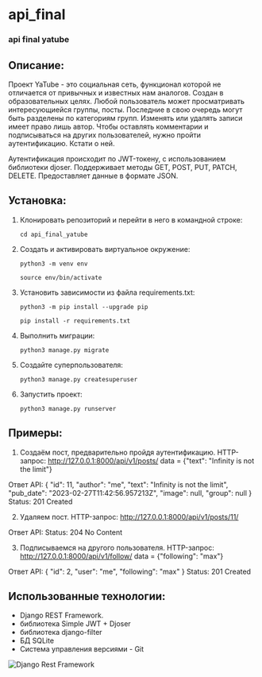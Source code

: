 # api_final
### api final yatube

## Описание:
Проект YaTube - это социальная сеть, функционал которой не отличается от привычных и известных нам аналогов. Создан в образовательных целях.
Любой пользователь может просматривать интересующиейся группы, посты. Последние в свою очередь могут быть разделены по категориям групп. Изменять или удалять записи имеет право лишь автор. Чтобы оставлять комментарии и подписываться на других пользователей, нужно пройти аутентификацию. Кстати о ней.

Аутентификация происходит по JWT-токену, с использованием библиотеки djoser. Поддерживает методы GET, POST, PUT, PATCH, DELETE. Предоставляет данные в формате JSON.

## Установка:
1. Клонировать репозиторий и перейти в него в командной строке:
    ```
    cd api_final_yatube
    ```
2. Cоздать и активировать виртуальное окружение:
    ```
    python3 -m venv env 
    ```
    ```
    source env/bin/activate
    ```
3. Установить зависимости из файла requirements.txt:
    ```
    python3 -m pip install --upgrade pip
    ```
    ```
    pip install -r requirements.txt
    ```
4. Выполнить миграции:
    ```
    python3 manage.py migrate
    ```
5. Создайте суперпользователя:
    ```
    python3 manage.py createsuperuser
    ```
6. Запустить проект:
    ```
    python3 manage.py runserver
    ```

## Примеры:
1. Создаём пост, предварительно пройдя аутентификацию.
    HTTP-запрос: http://127.0.0.1:8000/api/v1/posts/
    data = {"text": "Infinity is not the limit"}

Ответ API:
{
    "id": 11,
    "author": "me",
    "text": "Infinity is not the limit",
    "pub_date": "2023-02-27T11:42:56.957213Z",
    "image": null,
    "group": null
}
    Status: 201 Created

2. Удаляем пост.
    HTTP-запрос: http://127.0.0.1:8000/api/v1/posts/11/

Ответ API:
    Status: 204 No Content

3. Подписываемся на другого пользователя.
    HTTP-запрос: http://127.0.0.1:8000/api/v1/follow/
    data = {"following": "max"}

Ответ API:
{
    "id": 2,
    "user": "me",
    "following": "max"
}
    Status: 201 Created

## Использованные технологии:
* Django REST Framework. 
* библиотека Simple JWT + Djoser
* библиотека django-filter 
* БД SQLite
* Система управления версиями - Git

![Django Rest Framework](https://media.slid.es/uploads/708405/images/4005243/django_rest_500x500.png)


    

    


 
